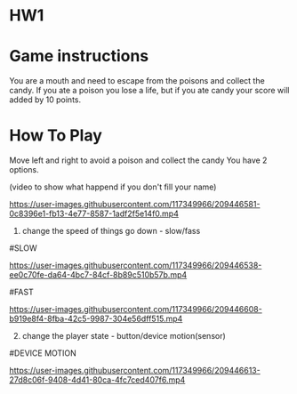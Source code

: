 # HW1

# Game instructions
You are a mouth and need to escape from the poisons and collect the candy.
If you ate a poison you lose a life, but if you ate candy your score will added by 10 points.

# How To Play
Move left and right to avoid a poison and collect the candy
You have 2 options.

(video to show what happend if you don't fill your name)


https://user-images.githubusercontent.com/117349966/209446581-0c8396e1-fb13-4e77-8587-1adf2f5e14f0.mp4



1. change the speed of things go down - slow/fass

#SLOW

https://user-images.githubusercontent.com/117349966/209446538-ee0c70fe-da64-4bc7-84cf-8b89c510b57b.mp4




#FAST

https://user-images.githubusercontent.com/117349966/209446608-b919e8f4-8fba-42c5-9987-304e56dff515.mp4


2. change the player state - button/device motion(sensor)

#DEVICE MOTION

https://user-images.githubusercontent.com/117349966/209446613-27d8c06f-9408-4d41-80ca-4fc7ced407f6.mp4




